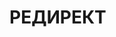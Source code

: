 # РЕДИРЕКТ

<script>
	let domain = document.location.hostname.slice(-14)
	if(domain === "readthedocs.io"){
	window.location.href='point_of_entry'
	} else {
	window.location.href='_README'
	}
</script>